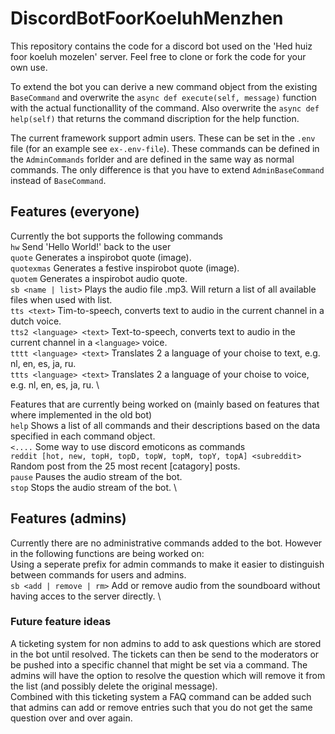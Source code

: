 # DiscordBotFoorKoeluhMenzhen

This repository contains the code for a discord bot used on the 'Hed huiz foor koeluh mozelen' server. Feel free to clone or fork the code for your own use.

To extend the bot you can derive a new command object from the existing `BaseCommand` and overwrite the `async def execute(self, message)` function with the actual functionallity of the command. Also overwrite the `async def help(self)` that returns the command discription for the help function.

The current framework support admin users. These can be set in the `.env` file (for an example see `ex-.env-file`). These commands can be defined in the `AdminCommands` forlder and are defined in the same way as normal commands. The only difference is that you have to extend `AdminBaseCommand` instead of `BaseCommand`.

## Features (everyone)
Currently the bot supports the following commands \
`hw` Send 'Hello World!' back to the user \
`quote` Generates a inspirobot quote (image). \
`quotexmas` Generates a festive inspirobot quote (image). \
`quotem` Generates a inspirobot audio quote. \
`sb <name | list>` Plays the audio file <name>.mp3. Will return a list of all available files when used with list. \
`tts <text>` Tim-to-speech, converts text to audio in the current channel in a dutch voice. \
`tts2 <language> <text>` Text-to-speech, converts text to audio in the current channel in a `<language>` voice. \
`tttt <language> <text>` Translates 2 a language of your choise to text, e.g. nl, en, es, ja, ru. \
`ttts <language> <text>` Translates 2 a language of your choise to voice, e.g. nl, en, es, ja, ru. \

Features that are currently being worked on (mainly based on features that where implemented in the old bot) \
`help` Shows a list of all commands and their descriptions based on the data specified in each command object. \
`<....` Some way to use discord emoticons as commands \
`reddit [hot, new, topH, topD, topW, topM, topY, topA] <subreddit>` Random post from the 25 most recent [catagory] posts. \
`pause` Pauses the audio stream of the bot. \
`stop` Stops the audio stream of the bot. \
  
## Features (admins)
Currently there are no administrative commands added to the bot. However in the following functions are being worked on: \
Using a seperate prefix for admin commands to make it easier to distinguish between commands for users and admins. \
`sb <add | remove | rm>` Add or remove audio from the soundboard without having acces to the server directly. \

### Future feature ideas
A ticketing system for non admins to add to ask questions which are stored in the bot until resolved. The tickets can then be send to the moderators or be pushed into a specific channel that might be set via a command. The admins will have the option to resolve the question which will remove it from the list (and possibly delete the original message). \
Combined with this ticketing system a FAQ command can be added such that admins can add or remove entries such that you do not get the same question over and over again.
